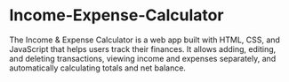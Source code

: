 # Income-Expense-Calculator
The Income &amp; Expense Calculator is a web app built with HTML, CSS, and JavaScript that helps users track their finances. It allows adding, editing, and deleting transactions, viewing income and expenses separately, and automatically calculating totals and net balance.

